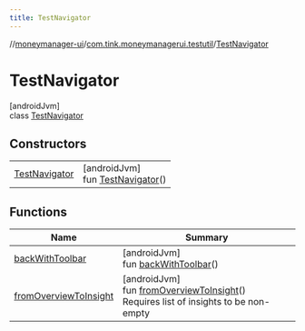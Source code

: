 ```yaml
---
title: TestNavigator
---
```

//[moneymanager-ui](../../../index.html)/[com.tink.moneymanagerui.testutil](../index.html)/[TestNavigator](index.html)



# TestNavigator



[androidJvm]\
class [TestNavigator](index.html)



## Constructors


| | |
|---|---|
| [TestNavigator](-test-navigator.html) | [androidJvm]<br>fun [TestNavigator](-test-navigator.html)() |


## Functions


| Name | Summary |
|---|---|
| [backWithToolbar](back-with-toolbar.html) | [androidJvm]<br>fun [backWithToolbar](back-with-toolbar.html)() |
| [fromOverviewToInsight](from-overview-to-insight.html) | [androidJvm]<br>fun [fromOverviewToInsight](from-overview-to-insight.html)()<br>Requires list of insights to be non-empty |

